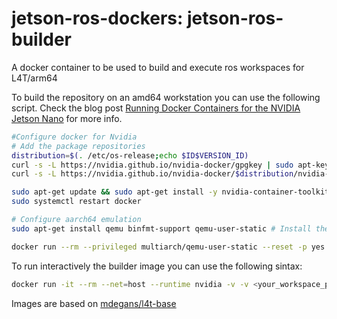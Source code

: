 # jetson-ros-dockers: jetson-ros-builder
A docker container to be used to build and execute ros workspaces for L4T/arm64

To build the repository on an amd64 workstation you can use the following script.
Check the blog post [Running Docker Containers for the NVIDIA Jetson Nano](https://dev.to/caelinsutch/running-docker-containers-for-the-nvidia-jetson-nano-5a06) for more info.

```bash
#Configure docker for Nvidia
# Add the package repositories
distribution=$(. /etc/os-release;echo $ID$VERSION_ID)
curl -s -L https://nvidia.github.io/nvidia-docker/gpgkey | sudo apt-key add -
curl -s -L https://nvidia.github.io/nvidia-docker/$distribution/nvidia-docker.list | sudo tee /etc/apt/sources.list.d/nvidia-docker.list

sudo apt-get update && sudo apt-get install -y nvidia-container-toolkit
sudo systemctl restart docker

# Configure aarch64 emulation
sudo apt-get install qemu binfmt-support qemu-user-static # Install the qemu packages  

docker run --rm --privileged multiarch/qemu-user-static --reset -p yes # This step will execute the registering scripts  

```

To run interactively the builder image you can use the following sintax:

```bash
docker run -it --rm --net=host --runtime nvidia -v -v <your_workspace_path>:/ros_catkin_ws -e DISPLAY=$DISPLAY alessiomorale/ros-builder-melodic-jp-r32.4.2-cv-4.3.0-0:0.2.0
```

Images are based on [mdegans/l4t-base](https://github.com/mdegans/docker-tegra-ubuntu/tree/l4t-base)